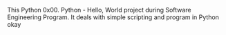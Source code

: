This Python 0x00. Python - Hello, World project during Software Engineering Program. It deals with simple scripting and program in Python okay
